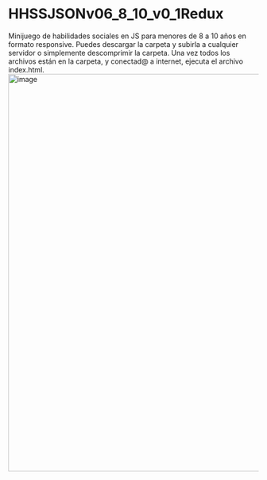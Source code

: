 # HHSSJSONv06_8_10_v0_1Redux
Minijuego de habilidades sociales en JS para menores de 8 a 10 años en formato responsive. Puedes descargar la carpeta y subirla a cualquier servidor o simplemente descomprimir la carpeta. Una vez todos los archivos están en la carpeta, y conectad@ a internet, ejecuta el archivo index.html.
<img width="926" height="799" alt="image" src="https://github.com/user-attachments/assets/93b1342f-1bbf-44f4-b599-a9e497c4e105" />

